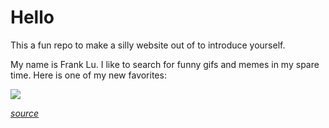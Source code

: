 # Hello

This a fun repo to make a silly website out of to introduce yourself.

My name is Frank Lu. I like to search for funny gifs and memes in my spare time. Here is one of my new favorites:

![](https://media.giphy.com/media/xTiN0CNHgoRf1Ha7CM/giphy.gif)

*[source](https://giphy.com/gifs/jerseydemic-xTiN0CNHgoRf1Ha7CM)*
